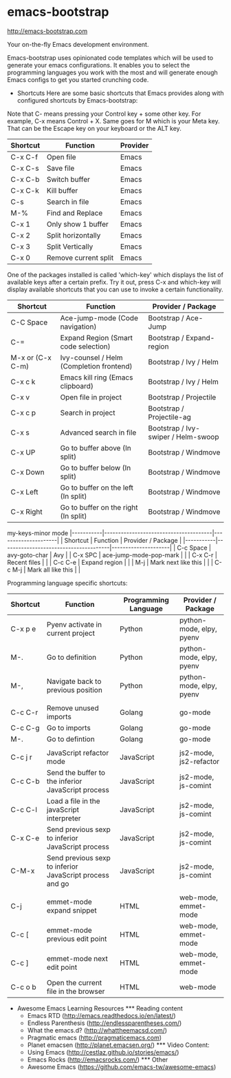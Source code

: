 
# emacs-bootstrap

http://emacs-bootstrap.com

Your on-the-fly Emacs development environment.

Emacs-bootstrap uses opinionated code templates which will be used to generate your emacs configurations.
It enables you to select the programming languages you work with the most and will generate enough Emacs configs
to get you started crunching code.

* Shortcuts
Here are some basic shortcuts that Emacs provides along with configured shortcuts by Emacs-bootstrap:

Note that C- means pressing your Control key + some other key. For example, C-x means Control + X.
Same goes for M which is your Meta key. That can be the Escape key on your keyboard or the ALT key.


| Shortcut | Function             | Provider |
|----------|----------------------|----------|
| C-x C-f  | Open file            | Emacs    |
| C-x C-s  | Save file            | Emacs    |
| C-x C-b  | Switch buffer        | Emacs    |
| C-x C-k  | Kill buffer          | Emacs    |
| C-s      | Search in file       | Emacs    |
| M-%      | Find and Replace     | Emacs    |
| C-x 1    | Only show 1 buffer   | Emacs    |
| C-x 2    | Split horizontally   | Emacs    |
| C-x 3    | Split Vertically     | Emacs    |
| C-x 0    | Remove current split | Emacs    |


One of the packages installed is called 'which-key' which displays the list of available keys after a certain prefix.
Try it out, press C-x and which-key will display available shortcuts that you can use to invoke a certain functionality.


| Shortcut         | Function                                 | Provider / Package                  |
|------------------|------------------------------------------|-------------------------------------|
| C-C Space        | Ace-jump-mode (Code navigation)          | Bootstrap / Ace-Jump                |
| C-=              | Expand Region (Smart code selection)     | Bootstrap / Expand-region           |
| M-x or (C-x C-m) | Ivy-counsel / Helm (Completion frontend) | Bootstrap / Ivy / Helm              |
| C-x c k          | Emacs kill ring (Emacs clipboard)        | Bootstrap / Ivy / Helm              |
| C-x v            | Open file in project                     | Bootstrap / Projectile              |
| C-x c p          | Search in project                        | Bootstrap / Projectile-ag           |
| C-x s            | Advanced search in file                  | Bootstrap / Ivy-swiper / Helm-swoop |
| C-x UP           | Go to buffer above (In split)            | Bootstrap / Windmove                |
| C-x Down         | Go to buffer below (In split)            | Bootstrap / Windmove                |
| C-x Left         | Go to buffer on the left (In split)      | Bootstrap / Windmove                |
| C-x Right        | Go to buffer on the right (In split)     | Bootstrap / Windmove                |


my-keys-minor mode
|-----------|---------------------------------------|---------------------|
| Shortcut  | Function                              | Provider / Package  |
|-----------|---------------------------------------|---------------------|
| C-c Space | avy-goto-char				|	 Avy	|
| C-x SPC   | ace-jump-mode-pop-mark                |                     |
| C-x C-r   | Recent files                          |                     |
| C-c C-e   | Expand region                         |                     |
| M-j       | Mark next like this                   |                     |
| C-c M-j   | Mark all like this                    |                     |


Programming language specific shortcuts:


| Shortcut | Function                                                 | Programming Language | Provider / Package       |
|----------|----------------------------------------------------------|----------------------|--------------------------|
| C-x p e  | Pyenv activate in current project                        | Python               | python-mode, elpy, pyenv |
| M-.      | Go to definition                                         | Python               | python-mode, elpy, pyenv |
| M-,      | Navigate back to previous position                       | Python               | python-mode, elpy, pyenv |
|          |                                                          |                      |                          |
| C-c C-r  | Remove unused imports                                    | Golang               | go-mode                  |
| C-c C-g  | Go to imports                                            | Golang               | go-mode                  |
| M-.      | Go to defintion                                          | Golang               | go-mode                  |
|          |                                                          |                      |                          |
| C-c j r  | JavaScript refactor mode                                 | JavaScript           | js2-mode, js2-refactor   |
| C-c C-b  | Send the buffer to the inferior JavaScript process       | JavaScript           | js2-mode, js-comint      |
| C-c C-l  | Load a file in the javaScript interpreter                | JavaScript           | js2-mode, js-comint      |
| C-x C-e  | Send previous sexp to inferior JavaScript process        | JavaScript           | js2-mode, js-comint      |
| C-M-x    | Send previous sexp to inferior JavaScript process and go | JavaScript           | js2-mode, js-comint      |
|          |                                                          |                      |                          |
| C-j      | emmet-mode expand snippet                                | HTML                 | web-mode, emmet-mode     |
| C-c [    | emmet-mode previous edit point                           | HTML                 | web-mode, emmet-mode     |
| C-c ]    | emmet-mode next edit point                               | HTML                 | web-mode, emmet-mode     |
| C-c o b  | Open the current file in the browser                     | HTML                 | web-mode                 |


* Awesome Emacs Learning Resources
*** Reading content
    - Emacs RTD (http://emacs.readthedocs.io/en/latest/)
    - Endless Parenthesis (http://endlessparentheses.com/)
    - What the emacs.d? (http://whattheemacsd.com/)
    - Pragmatic emacs (http://pragmaticemacs.com)
    - Planet emacsen (http://planet.emacsen.org/)
*** Video Content:
    - Using Emacs (http://cestlaz.github.io/stories/emacs/)
    - Emacs Rocks (http://emacsrocks.com/)
*** Other
    - Awesome Emacs (https://github.com/emacs-tw/awesome-emacs)
